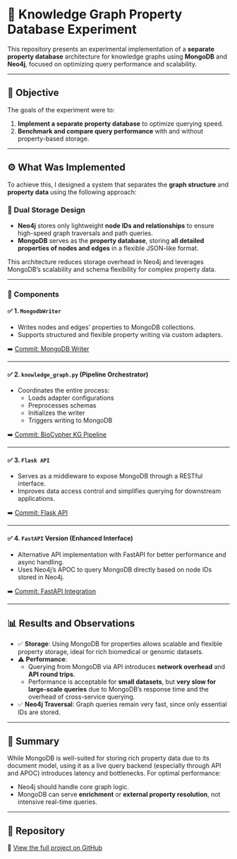 # 🚀 Knowledge Graph Property Database Experiment

This repository presents an experimental implementation of a **separate property database** architecture for knowledge graphs using **MongoDB** and **Neo4j**, focused on optimizing query performance and scalability.

---

## 🎯 Objective

The goals of the experiment were to:

1. **Implement a separate property database** to optimize querying speed.
2. **Benchmark and compare query performance** with and without property-based storage.

---

## ⚙️ What Was Implemented

To achieve this, I designed a system that separates the **graph structure** and **property data** using the following approach:

### 🔁 Dual Storage Design

- **Neo4j** stores only lightweight **node IDs and relationships** to ensure high-speed graph traversals and path queries.
- **MongoDB** serves as the **property database**, storing **all detailed properties of nodes and edges** in a flexible JSON-like format.

This architecture reduces storage overhead in Neo4j and leverages MongoDB’s scalability and schema flexibility for complex property data.

---

### 🧱 Components

#### ✅ 1. `MongodbWriter`
- Writes nodes and edges' properties to MongoDB collections.
- Supports structured and flexible property writing via custom adapters.

➡️ [Commit: MongoDB Writer](https://github.com/Abdu1964/Abdu1964-Storage_Query_Optimization/commit/c89278a)

---

#### ✅ 2. `knowledge_graph.py` (Pipeline Orchestrator)
- Coordinates the entire process:
  - Loads adapter configurations
  - Preprocesses schemas
  - Initializes the writer
  - Triggers writing to MongoDB

➡️ [Commit: BioCypher KG Pipeline](https://github.com/Abdu1964/Abdu1964-Storage_Query_Optimization/commit/b3a89bc)

---

#### ✅ 3. `Flask API`
- Serves as a middleware to expose MongoDB through a RESTful interface.
- Improves data access control and simplifies querying for downstream applications.

➡️ [Commit: Flask API](https://github.com/Abdu1964/Abdu1964-Storage_Query_Optimization/commit/2e8a5f1)

---

#### ✅ 4. `FastAPI` Version (Enhanced Interface)
- Alternative API implementation with FastAPI for better performance and async handling.
- Uses Neo4j’s APOC to query MongoDB directly based on node IDs stored in Neo4j.

➡️ [Commit: FastAPI Integration](https://github.com/Abdu1964/Abdu1964-Storage_Query_Optimization/commit/4f22d02)

---

## 📊 Results and Observations

- ✅ **Storage**: Using MongoDB for properties allows scalable and flexible property storage, ideal for rich biomedical or genomic datasets.
- ⚠️ **Performance**:
  - Querying from MongoDB via API introduces **network overhead** and **API round trips**.
  - Performance is acceptable for **small datasets**, but **very slow for large-scale queries** due to MongoDB’s response time and the overhead of cross-service querying.
- ✅ **Neo4j Traversal**: Graph queries remain very fast, since only essential IDs are stored.

---

## 🧠 Summary

While MongoDB is well-suited for storing rich property data due to its document model, using it as a live query backend (especially through API and APOC) introduces latency and bottlenecks. For optimal performance:
- Neo4j should handle core graph logic.
- MongoDB can serve **enrichment** or **external property resolution**, not intensive real-time queries.

---

## 📌 Repository

🔗 [View the full project on GitHub](https://github.com/Abdu1964/Abdu1964-Storage_Query_Optimization)
